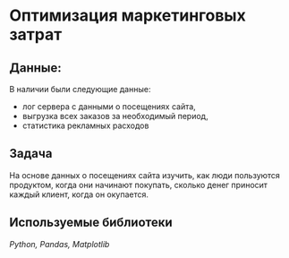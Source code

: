 # Оптимизация маркетинговых затрат


## Данные:

В наличии были следующие данные:
- лог сервера с данными о посещениях сайта,
- выгрузка всех заказов за необходимый период,
- статистика рекламных расходов

## Задача

На основе данных о посещениях сайта изучить, как люди пользуются продуктом, когда они начинают покупать, сколько денег приносит каждый клиент, когда он окупается.

## Используемые библиотеки
*Python, Pandas, Matplotlib*

